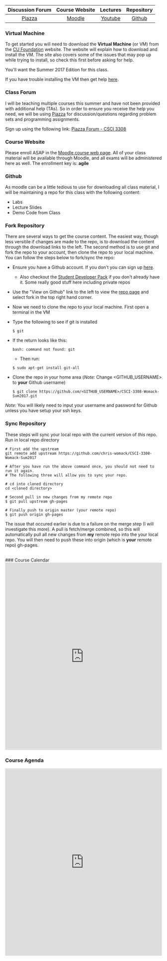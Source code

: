 | Discussion Forum | Course Website | Lectures | Repository |
|:---:|:---:|:----:| :----:|
| [Piazza](https://piazza.com/colorado/summer2017/csci3308/home) | [Moodle](https://moodle.cs.colorado.edu/course/view.php?id=163) | [Youtube](https://www.youtube.com/user/chrisdwomack) | [Github](https://github.com/chris-womack/CSCI-3308-Womack-Sum2017/) |

### Virtual Machine

To get started you will need to download the **Virtual Machine** (or VM) from the [CU Foundation](https://foundation.cs.colorado.edu/vm/) website. The website will explain how to download and install the VM. The site also covers some of the issues that may pop up while trying to install, so check this first before asking for help.

You'll want the Summer 2017 Edition for this class.

If you have trouble installing the VM then get help [here](mailto:ethan.hanner@Colorado.EDU).

### Class Forum

I will be teaching multiple courses this summer and have not been provided with additional help (TAs). So in order to ensure you receive the help you need, we will be using [Piazza](https://piazza.com/colorado/summer2017/csci3308/home) for discussion/questions regarding problem sets and programming assignments.

Sign up using the following link: [Piazza Forum - CSCI 3308](https://piazza.com/colorado/summer2017/csci3308)

### Course Website

Please enroll ASAP in the [Moodle course web page]((https://moodle.cs.colorado.edu/course/view.php?id=163)). All of your class material will be available through Moodle, and all exams will be administered here as well. The enrollment key is: **agile**

### Github

As moodle can be a little tedious to use for downloading all class material, I will be maintaining a repo for this class with the following content:

- Labs
- Lecture Slides
- Demo Code from Class

### Fork Repository

There are several ways to get the course content. The easiest way, though less versitile if changes are made to the repo, is to download the content through the download links to the left. The second method is to use git and fork the repo to your account, then clone the repo to your local machine. You can follow the steps below to fork/sync the repo:

- Ensure you have a Github account. If you don't you can sign up [here](https://github.com/join).
   - Also checkout the [Student Developer Pack](https://education.github.com/pack) if you don't already have it. Some really good stuff here including private repos
   
- Use the "View on Github" link to the left to view the [repo page](https://github.com/chris-womack/CSCI-3308-Womack-Sum2017) and select fork in the top right hand corner.

- Now we need to clone the repo to your local machine. First open a terminal in the VM

- Type the following to see if git is installed

   ```Shell
   $ git
   ```

- If the return looks like this:

   ```Shell
   bash: command not found: git
   ```
   - Then run:
   ```Shell
   $ sudo apt-get install git-all
   ```

- Clone the repo in your home area (*Note:* Change \<GITHUB_USERNAME\> to **your** Github username)

   ```Shell
   $ git clone https://github.com/<GITHUB_USERNAME>/CSCI-3308-Womack-Sum2017.git
   ````
*Note:* You will likely need to input your username and password for Github unless you have setup your ssh keys.

### Sync Repository

These steps will sync your local repo with the current version of *this* repo. Run in local repo directory

```Shell
# First add the upstream
git remote add upstream https://github.com/chris-womack/CSCI-3308-Womack-Sum2017

# After you have run the above command once, you should not need to run it again. 
# The following three will allow you to sync your repo.

# cd into cloned directory
cd <cloned directory>

# Second pull in new changes from my remote repo
$ git pull upstream gh-pages

# Finally push to origin master (your remote repo)
$ git push origin gh-pages
```

The issue that occured earlier is due to a failure on the merge step (I will investigate this more). A pull is fetch/merge combined, so this will automatically pull all new changes from **my** remote repo into the your local repo. You will then need to push these into origin (which is **your** remote repo) gh-pages. 

<br>
### Course Calendar

<iframe src="https://calendar.google.com/calendar/embed?showTitle=0&amp;showNav=0&amp;showDate=0&amp;showPrint=0&amp;showTabs=0&amp;showCalendars=0&amp;showTz=0&amp;height=600&amp;wkst=1&amp;bgcolor=%23FFFFFF&amp;src=31p3a3ekqu49520g028l5m5tvo%40group.calendar.google.com&amp;color=%232952A3&amp;src=1433ho9msln3okpsjpmcdgo5bc%40group.calendar.google.com&amp;color=%23333333&amp;src=b51dogf11hmlth8evuon0l1so4%40group.calendar.google.com&amp;color=%231B887A&amp;src=p8nd7l2nohrrtpu5s16h0js7q8%40group.calendar.google.com&amp;color=%235229A3&amp;src=vdutitopq5faosmmhnsc26oc34%40group.calendar.google.com&amp;color=%2329527A&amp;src=lrgkd57gd16f6j77tesvljcue4%40group.calendar.google.com&amp;color=%23333333&amp;src=teasdhdav1suh71ulk7ekalid8%40group.calendar.google.com&amp;color=%23182C57&amp;ctz=America%2FDenver" style="border-width:0" width="100%" height="600" frameborder="0" scrolling="no"></iframe>

<br>

### Course Agenda

<iframe src="https://calendar.google.com/calendar/embed?showTitle=0&amp;showNav=0&amp;showDate=0&amp;showPrint=0&amp;showTabs=0&amp;showCalendars=0&amp;showTz=0&amp;mode=AGENDA&amp;height=600&amp;wkst=1&amp;bgcolor=%23FFFFFF&amp;src=31p3a3ekqu49520g028l5m5tvo%40group.calendar.google.com&amp;color=%232952A3&amp;src=1433ho9msln3okpsjpmcdgo5bc%40group.calendar.google.com&amp;color=%23333333&amp;src=b51dogf11hmlth8evuon0l1so4%40group.calendar.google.com&amp;color=%231B887A&amp;src=p8nd7l2nohrrtpu5s16h0js7q8%40group.calendar.google.com&amp;color=%235229A3&amp;src=vdutitopq5faosmmhnsc26oc34%40group.calendar.google.com&amp;color=%2329527A&amp;src=lrgkd57gd16f6j77tesvljcue4%40group.calendar.google.com&amp;color=%23333333&amp;src=teasdhdav1suh71ulk7ekalid8%40group.calendar.google.com&amp;color=%23182C57&amp;ctz=America%2FDenver" style="border-width:0" width="100%" height="600" frameborder="0" scrolling="no"></iframe>
